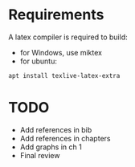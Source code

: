 # Requirements
A latex compiler is required to build:
- for Windows, use miktex
- for ubuntu:

```
apt install texlive-latex-extra 

```

# TODO
- Add references in bib
- Add references in chapters
- Add graphs in ch 1
- Final review
